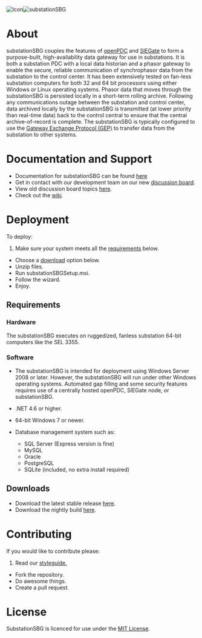 ![Icon](http://www.gridprotectionalliance.org/images/products/icons%2064/substationSBG.png)![substationSBG](http://www.gridprotectionalliance.org/images/products/substationSBG.png)
# About
substationSBG couples the features of [openPDC](https://github.com/GridProtectionAlliance/openPDC) and [SIEGate](https://github.com/GridProtectionAlliance/SIEGate) to form a purpose-built, high-availability data gateway for use in substations. It is both a substation PDC with a local data historian and a phasor gateway to enable the secure, reliable communication of synchrophasor data from the substation to the control center. It has been extensively tested on fan-less substation computers for both 32 and 64 bit processors using either Windows or Linux operating systems.
Phasor data that moves through the substationSBG is persisted locally in a short-term rolling archive. Following any communications outage between the substation and control center, data archived locally by the substationSBG is transmitted (at lower priority than real-time data) back to the control central to ensure that the central archive-of-record is complete. The substationSBG is typically configured to use the [Gateway Exchange Protocol (GEP)](http://www.gridprotectionalliance.org/docs/products/gsf/gep-overview.pdf) to transfer data from the substation to other systems.

# Documentation and Support

* Documentation for substationSBG can be found [here](https://github.com/GridProtectionAlliance/substationSBG/blob/master/Source/Documentation/wiki/Substation_Secure_Buffered_Gateway.md)
* Get in contact with our development team on our new [discussion board](http://discussions.gridprotectionalliance.org/c/gpa-products/substation-sbg).
* View old discussion board topics [here](https://archive.codeplex.com/?p=substationsbg).
* Check out the [wiki](https://gridprotectionalliance.org/wiki/doku.php?id=substationsbg:overview).

# Deployment
To deploy:

1. Make sure your system meets all the [requirements](#requirements) below.
* Choose a [download](#downloads) option below.
* Unzip files.
* Run substationSBGSetup.msi.
* Follow the wizard.
* Enjoy.

## Requirements

### Hardware
The substationSBG executes on ruggedized, fanless substation 64-bit computers like the SEL 3355.

### Software
* The substationSBG is intended for deployment using Windows Server 2008 or later. However, the substationSBG will run under other Windows operating systems. Automated gap filling and some security features requires use of a centrally hosted openPDC, SIEGate node, or substationSBG.

* .NET 4.6 or higher.
* 64-bit Windows 7 or newer.
* Database management system such as:
  * SQL Server (Express version is fine)
  * MySQL
  * Oracle
  * PostgreSQL
  * SQLite (included, no extra install required)

## Downloads
* Download the latest stable release [here](https://github.com/GridProtectionAlliance/substationSBG/releases).
* Download the nightly build [here](http://gridprotectionalliance.org/nightlybuilds/substationSBG/Beta/substationSBG.Installs.zip).

# Contributing
If you would like to contribute please:

1. Read our [styleguide.](https://www.gridprotectionalliance.org/docs/GPA_Coding_Guidelines_2011_03.pdf)
* Fork the repository.
* Do awesome things.
* Create a pull request.

# License
SubstationSBG is licenced for use under the [MIT License](https://opensource.org/licenses/MIT).

